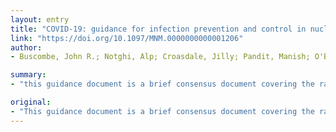 ```yaml
---
layout: entry
title: "COVID-19: guidance for infection prevention and control in nuclear medicine"
link: "https://doi.org/10.1097/MNM.0000000000001206"
author:
- Buscombe, John R.; Notghi, Alp; Croasdale, Jilly; Pandit, Manish; O'Brien, Joseph; Graham, Richard; Redman, Stewart; Vinjamuri, Sobhan

summary:
- "this guidance document is a brief consensus document covering the range and breadth of nuclear medicine practice in the UK. The document should be used to inform local practice and does not replace local Trust policies or any relevant legislation. At all times, the best interests of the patients should be paramount. Please read this guidance in conjunction with previous editorial. We believe that there is still sufficient information to provide some key guiding principles. This guidance is based on a short consensus document."

original:
- "This guidance document is a brief consensus document covering the range and breadth of nuclear medicine practice in the UK, and identifies a few steps individual nuclear medicine practitioners and departments can take in the best interests of their patients. This guidance document should be used to inform local practice and does not replace local Trust policies or any relevant legislation. At all times, the best interests of the patients should be paramount. Please read this guidance in conjunction with previous editorial (COVID-19- Nuclear Medicine Departments, be prepared! by Huang HL, Allie R, Gnanasegaran G, Bomanji. J Nucl Med Commun 2020; 41:297-299). Although some aspects of this guidance are time-sensitive due to the nature of the global emergency, we believe that there is still sufficient information to provide some key guiding principles."
---
```



